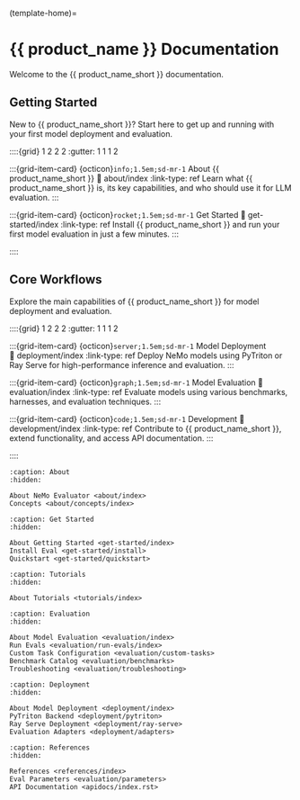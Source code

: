 (template-home)=

# {{ product_name }} Documentation

Welcome to the {{ product_name_short }} documentation.

## Getting Started

New to {{ product_name_short }}? Start here to get up and running with your first model deployment and evaluation.

::::{grid} 1 2 2 2
:gutter: 1 1 1 2

:::{grid-item-card} {octicon}`info;1.5em;sd-mr-1` About {{ product_name_short }}
:link: about/index
:link-type: ref
Learn what {{ product_name_short }} is, its key capabilities, and who should use it for LLM evaluation.
:::

:::{grid-item-card} {octicon}`rocket;1.5em;sd-mr-1` Get Started
:link: get-started/index
:link-type: ref
Install {{ product_name_short }} and run your first model evaluation in just a few minutes.
:::

::::

## Core Workflows

Explore the main capabilities of {{ product_name_short }} for model deployment and evaluation.

::::{grid} 1 2 2 2
:gutter: 1 1 1 2

:::{grid-item-card} {octicon}`server;1.5em;sd-mr-1` Model Deployment  
:link: deployment/index
:link-type: ref
Deploy NeMo models using PyTriton or Ray Serve for high-performance inference and evaluation.
:::

:::{grid-item-card} {octicon}`graph;1.5em;sd-mr-1` Model Evaluation
:link: evaluation/index
:link-type: ref
Evaluate models using various benchmarks, harnesses, and evaluation techniques.
:::

:::{grid-item-card} {octicon}`code;1.5em;sd-mr-1` Development
:link: development/index
:link-type: ref
Contribute to {{ product_name_short }}, extend functionality, and access API documentation.
:::

::::

```{toctree}
:caption: About
:hidden:

About NeMo Evaluator <about/index>
Concepts <about/concepts/index>
```

```{toctree}
:caption: Get Started
:hidden:

About Getting Started <get-started/index>
Install Eval <get-started/install>
Quickstart <get-started/quickstart>
```

```{toctree}
:caption: Tutorials
:hidden:

About Tutorials <tutorials/index>
```

```{toctree}
:caption: Evaluation
:hidden:

About Model Evaluation <evaluation/index>
Run Evals <evaluation/run-evals/index>
Custom Task Configuration <evaluation/custom-tasks>
Benchmark Catalog <evaluation/benchmarks>
Troubleshooting <evaluation/troubleshooting>
```

```{toctree}
:caption: Deployment
:hidden:

About Model Deployment <deployment/index>
PyTriton Backend <deployment/pytriton>
Ray Serve Deployment <deployment/ray-serve>
Evaluation Adapters <deployment/adapters>
```

```{toctree}
:caption: References
:hidden:

References <references/index>
Eval Parameters <evaluation/parameters>
API Documentation <apidocs/index.rst>
```
